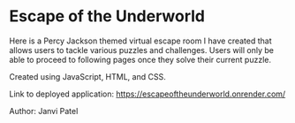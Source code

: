 # **Escape of the Underworld**

Here is a Percy Jackson themed virtual escape room I have created that allows users to tackle various puzzles and challenges.
Users will only be able to proceed to following pages once they solve their current puzzle.

Created using JavaScript, HTML, and CSS.

Link to deployed application: https://escapeoftheunderworld.onrender.com/

Author: Janvi Patel
